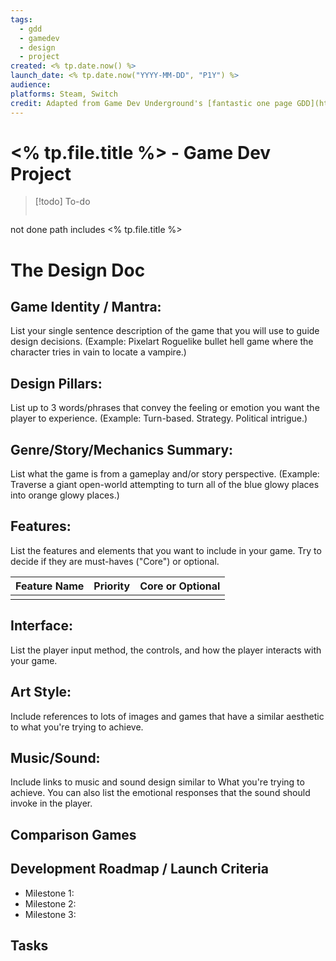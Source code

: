 ```yaml
---
tags:
  - gdd
  - gamedev
  - design
  - project
created: <% tp.date.now() %>
launch_date: <% tp.date.now("YYYY-MM-DD", "P1Y") %>
audience: 
platforms: Steam, Switch
credit: Adapted from Game Dev Underground's [fantastic one page GDD](https://docs.google.com/document/d/1npEvqcMZSp0IX2hWw6Qq0WqJVfmVqS_YOGFWnnwfh-A/edit#heading=h.1s1dfwgzecqh) under [the CC 4.0 license](https://creativecommons.org/licenses/by/4.0/)
---
```

# <% tp.file.title %> - Game Dev Project

> [!todo] To-do
>```tasks
not done
path includes <% tp.file.title %>

# The Design Doc

## Game Identity / Mantra: 
List your single sentence description of the game that you will use to guide design decisions. (Example: Pixelart Roguelike bullet hell game where the character tries in vain to locate a vampire.)
## Design Pillars:
List up to 3 words/phrases that convey the feeling or emotion you want the player to experience. (Example: Turn-based. Strategy. Political intrigue.)
## Genre/Story/Mechanics Summary:
List what the game is from a gameplay and/or story perspective. (Example: Traverse a giant open-world attempting to turn all of the blue glowy places into orange glowy places.)
## Features: 
List the features and elements that you want to include in your game. Try to decide if they are must-haves ("Core") or optional.

| Feature Name | Priority | Core or Optional |
| ---- | ---- | ---- |
|  |  |  |
## Interface: 
List the player input method, the controls, and how the player interacts with your game.
## Art Style: 
Include references to lots of images and games that have a similar aesthetic to what you're trying to achieve. 
## Music/Sound: 
Include links to music and sound design similar to What you're trying to achieve. You can also list the emotional responses that the sound should invoke in the player.
## Comparison Games
## Development Roadmap / Launch Criteria
- Milestone 1: 
- Milestone 2: 
- Milestone 3: 
## Tasks


